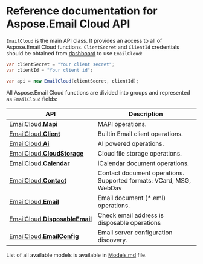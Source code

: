 # Reference documentation for Aspose.Email Cloud API

`EmailCloud` is the main API class. It provides an access to all of Aspose.Email Cloud functions.
`ClientSecret` and `ClientId` credentials should be obtained from [dashboard](https://dashboard.aspose.cloud/#/) to use `EmailCloud`:

```csharp
var clientSecret = "Your client secret";
var clientId = "Your client id";

var api = new EmailCloud(clientSecret, clientId);
```

All Aspose.Email Cloud functions are divided into groups and represented as `EmailCloud` fields:

API | Description
--- | -----------
[EmailCloud.**Mapi**](MapiGroup.md) | MAPI operations.
[EmailCloud.**Client**](ClientGroup.md) | Builtin Email client operations.
[EmailCloud.**Ai**](AiGroup.md) | AI powered operations.
[EmailCloud.**CloudStorage**](CloudStorageGroup.md) | Cloud file storage operations.
[EmailCloud.**Calendar**](CalendarApi_list.md) | iCalendar document operations.
[EmailCloud.**Contact**](ContactApi_list.md) | Contact document operations. Supported formats: VCard, MSG, WebDav
[EmailCloud.**Email**](EmailApi_list.md) | Email document (*.eml) operations.
[EmailCloud.**DisposableEmail**](DisposableEmailApi_list.md) | Check email address is disposable operations
[EmailCloud.**EmailConfig**](EmailConfigApi_list.md) | Email server configuration discovery.


List of all available models is available in [Models.md](Models.md) file.